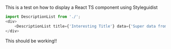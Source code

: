 This is a test on how to display a React TS component using Styleguidist

```typescript jsx
import DescriptionList from './';
<div>
    <DescriptionList title={'Interesting Title'} data={'Super data from API'}/>
</div>
```

This should be working!!
